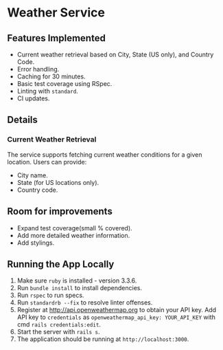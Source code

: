 # Weather Service

## Features Implemented
- Current weather retrieval based on City, State (US only), and Country Code.
- Error handling.
- Caching for 30 minutes.
- Basic test coverage using RSpec.
- Linting with `standard`.
- CI updates.

## Details

### Current Weather Retrieval
The service supports fetching current weather conditions for a given location. Users can provide:
- City name.
- State (for US locations only).
- Country code.

## Room for improvements
- Expand test coverage(small % covered).
- Add more detailed weather information.
- Add stylings.

## Running the App Locally
1. Make sure `ruby` is installed - version 3.3.6.
2. Run `bundle install` to install dependencies.
3. Run `rspec` to run specs.
4. Run `standardrb --fix` to resolve linter offenses.
5. Register at http://api.openweathermap.org to obtain your API key. Add API key to `credentials` as 
`openweathermap_api_key: YOUR_API_KEY` with cmd `rails credentials:edit`.
6. Start the server with `rails s`.
7. The application should be running at `http://localhost:3000`.
